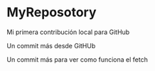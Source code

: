 # MyReposotory

Mi primera contribución local para GitHub

Un commit más desde GitHUb

Un commit más para ver como funciona el fetch
